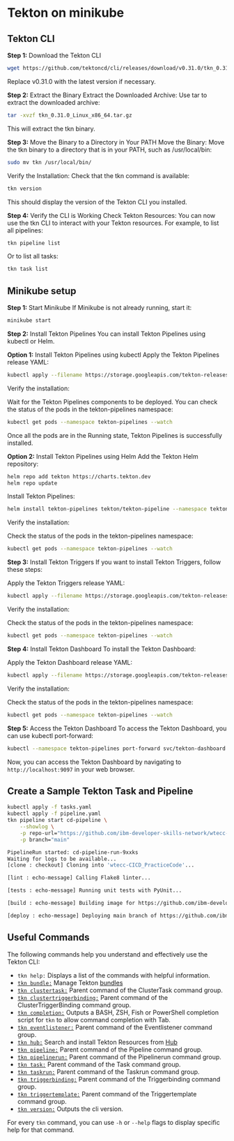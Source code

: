 # Tekton on minikube
## Tekton CLI
**Step 1:** Download the Tekton CLI
```bash
wget https://github.com/tektoncd/cli/releases/download/v0.31.0/tkn_0.31.0_Linux_x86_64.tar.gz
```
Replace v0.31.0 with the latest version if necessary.

**Step 2:** Extract the Binary
Extract the Downloaded Archive:
Use tar to extract the downloaded archive:

```bash
tar -xvzf tkn_0.31.0_Linux_x86_64.tar.gz
```

This will extract the tkn binary.

**Step 3:** Move the Binary to a Directory in Your PATH
Move the Binary:
Move the tkn binary to a directory that is in your PATH, such as /usr/local/bin:

```bash
sudo mv tkn /usr/local/bin/
```

Verify the Installation:
Check that the tkn command is available:

```bash
tkn version
```
This should display the version of the Tekton CLI you installed.

**Step 4:** Verify the CLI is Working
Check Tekton Resources:
You can now use the tkn CLI to interact with your Tekton resources. For example, to list all pipelines:

```bash
tkn pipeline list
```
Or to list all tasks:

```bash
tkn task list
```

## Minikube setup

**Step 1:** Start Minikube
If Minikube is not already running, start it:

```bash
minikube start
```

**Step 2:** Install Tekton Pipelines
You can install Tekton Pipelines using kubectl or Helm.

**Option 1:** Install Tekton Pipelines using kubectl
Apply the Tekton Pipelines release YAML:

```bash
kubectl apply --filename https://storage.googleapis.com/tekton-releases/pipeline/latest/release.yaml
```

Verify the installation:

Wait for the Tekton Pipelines components to be deployed. You can check the status of the pods in the tekton-pipelines namespace:

```bash
kubectl get pods --namespace tekton-pipelines --watch
```

Once all the pods are in the Running state, Tekton Pipelines is successfully installed.

**Option 2:** Install Tekton Pipelines using Helm
Add the Tekton Helm repository:

```bash
helm repo add tekton https://charts.tekton.dev
helm repo update
```

Install Tekton Pipelines:

```bash
helm install tekton-pipelines tekton/tekton-pipeline --namespace tekton-pipelines --create-namespace
```

Verify the installation:

Check the status of the pods in the tekton-pipelines namespace:

```bash
kubectl get pods --namespace tekton-pipelines --watch
```

**Step 3:** Install Tekton Triggers
If you want to install Tekton Triggers, follow these steps:

Apply the Tekton Triggers release YAML:

```bash
kubectl apply --filename https://storage.googleapis.com/tekton-releases/triggers/latest/release.yaml
```

Verify the installation:

Check the status of the pods in the tekton-pipelines namespace:

```bash
kubectl get pods --namespace tekton-pipelines --watch
```

**Step 4:** Install Tekton Dashboard
To install the Tekton Dashboard:

Apply the Tekton Dashboard release YAML:

```bash
kubectl apply --filename https://storage.googleapis.com/tekton-releases/dashboard/latest/release.yaml
```

Verify the installation:

Check the status of the pods in the tekton-pipelines namespace:

```bash
kubectl get pods --namespace tekton-pipelines --watch
```

**Step 5:** Access the Tekton Dashboard
To access the Tekton Dashboard, you can use kubectl port-forward:

```bash
kubectl --namespace tekton-pipelines port-forward svc/tekton-dashboard 9097:9097
```

Now, you can access the Tekton Dashboard by navigating to `http://localhost:9097` in your web browser.

## Create a Sample Tekton Task and Pipeline

```bash
kubectl apply -f tasks.yaml
kubectl apply -f pipeline.yaml
tkn pipeline start cd-pipeline \
    --showlog \
    -p repo-url="https://github.com/ibm-developer-skills-network/wtecc-CICD_PracticeCode.git" \
    -p branch="main"

```

```bash
PipelineRun started: cd-pipeline-run-9xxks
Waiting for logs to be available...
[clone : checkout] Cloning into 'wtecc-CICD_PracticeCode'...

[lint : echo-message] Calling Flake8 linter...

[tests : echo-message] Running unit tests with PyUnit...

[build : echo-message] Building image for https://github.com/ibm-developer-skills-network/wtecc-CICD_PracticeCode.git ...

[deploy : echo-message] Deploying main branch of https://github.com/ibm-developer-skills-network/wtecc-CICD_PracticeCode.git ...

```

## Useful Commands

The following commands help you understand and effectively use the Tekton CLI:

 * `tkn help:` Displays a list of the commands with helpful information.
 * [`tkn bundle:`](docs/cmd/tkn_bundle.md) Manage Tekton [bundles](https://github.com/tektoncd/pipeline/blob/main/docs/tekton-bundle-contracts.md)
 * [`tkn clustertask:`](docs/cmd/tkn_clustertask.md) Parent command of the ClusterTask command group.
 * [`tkn clustertriggerbinding:`](docs/cmd/tkn_clustertriggerbinding.md) Parent command of the ClusterTriggerBinding command group.
 * [`tkn completion:`](docs/cmd/tkn_completion.md) Outputs a BASH, ZSH, Fish or PowerShell completion script for `tkn` to allow command completion with Tab.
 * [`tkn eventlistener:`](docs/cmd/tkn_eventlistener.md) Parent command of the Eventlistener command group.
 * [`tkn hub:`](docs/cmd/tkn_hub.md) Search and install Tekton Resources from [Hub](https://hub.tekton.dev)
 * [`tkn pipeline:`](docs/cmd/tkn_pipeline.md) Parent command of the Pipeline command group.
 * [`tkn pipelinerun:`](docs/cmd/tkn_pipelinerun.md) Parent command of the Pipelinerun command group.
 * [`tkn task:`](docs/cmd/tkn_task.md) Parent command of the Task command group.
 * [`tkn taskrun:`](docs/cmd/tkn_taskrun.md) Parent command of the Taskrun command group.
 * [`tkn triggerbinding:`](docs/cmd/tkn_triggerbinding.md) Parent command of the Triggerbinding command group.
 * [`tkn triggertemplate:`](docs/cmd/tkn_triggertemplate.md) Parent command of the Triggertemplate command group.
 * [`tkn version:`](docs/cmd/tkn_version.md) Outputs the cli version.

For every `tkn` command, you can use `-h` or `--help` flags to display specific help for that command.
